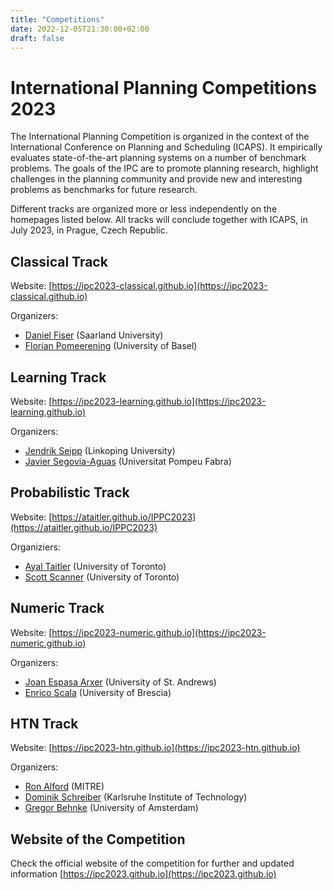 ```yaml
---
title: "Competitions"
date: 2022-12-05T21:30:00+02:00
draft: false
---
```


# International Planning Competitions 2023

The International Planning Competition is organized in the context of the International Conference on Planning and Scheduling (ICAPS). It empirically evaluates state-of-the-art planning systems on a number of benchmark problems. The goals of the IPC are to promote planning research, highlight challenges in the planning community and provide new and interesting problems as benchmarks for future research.

Different tracks are organized more or less independently on the homepages listed below. All tracks will conclude together with ICAPS, in July 2023, in Prague, Czech Republic.

## Classical Track

Website: [https://ipc2023-classical.github.io](https://ipc2023-classical.github.io)

Organizers: 
- [Daniel Fiser](https://danfis.cz) (Saarland University)
- [Florian Pomeerening](https://ai.dmi.unibas.ch/people/pommeren/index.html) (University of Basel)

## Learning Track

Website: [https://ipc2023-learning.github.io](https://ipc2023-learning.github.io)

Organizers:
- [Jendrik Seipp](https://rlplab.com/jendrik-seipp) (Linkoping University)
- [Javier Segovia-Aguas](https://jsego.github.io) (Universitat Pompeu Fabra)

## Probabilistic Track 

Website: [https://ataitler.github.io/IPPC2023](https://ataitler.github.io/IPPC2023)

Organiziers: 
- [Ayal Taitler](https://sites.google.com/view/ataitler/home) (University of Toronto)
- [Scott Scanner](https://www.mie.utoronto.ca/faculty_staff/sanner) (University of Toronto)

## Numeric Track

Website: [https://ipc2023-numeric.github.io](https://ipc2023-numeric.github.io)

Organizers:
- [Joan Espasa Arxer](https://joanespasa.github.io) (University of St. Andrews)
- [Enrico Scala](https://sites.google.com/view/enricoscalashomepage) (University of Brescia) 

## HTN Track

Website: [https://ipc2023-htn.github.io](https://ipc2023-htn.github.io)

Organizers:
- [Ron Alford](https://www.volus.net) (MITRE)
- [Dominik Schreiber](https://www.dominikschreiber.de) (Karlsruhe Institute of Technology)
- [Gregor Behnke](https://staff.fnwi.uva.nl/g.behnke) (University of Amsterdam)


## Website of the Competition

Check the official website of the competition for further and updated information [https://ipc2023.github.io](https://ipc2023.github.io)

